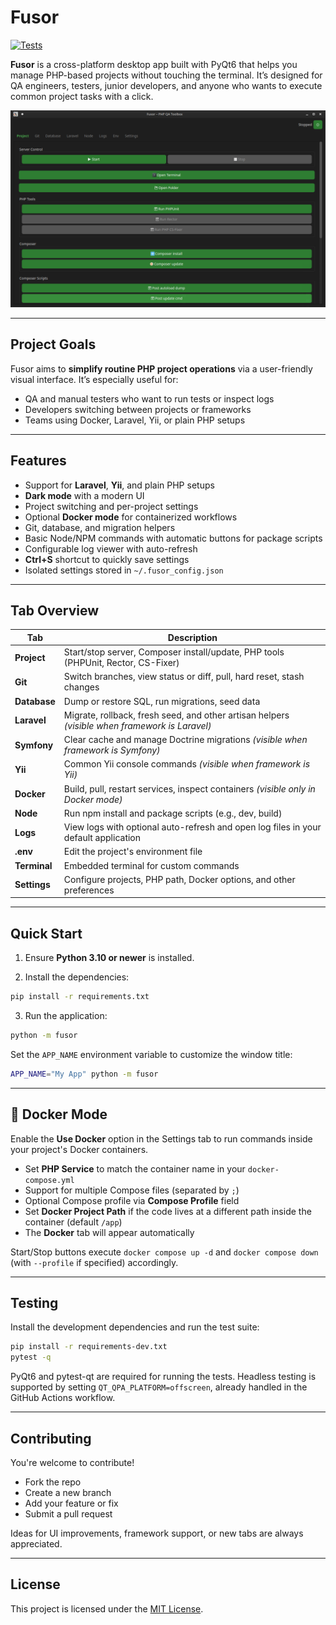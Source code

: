 # Fusor

[![Tests](https://github.com/vix-4800/Fusor/actions/workflows/tests.yml/badge.svg?branch=main)](https://github.com/vix-4800/Fusor/actions/workflows/tests.yml)

**Fusor** is a cross-platform desktop app built with PyQt6 that helps you manage PHP-based projects without touching the terminal. It’s designed for QA engineers, testers, junior developers, and anyone who wants to execute common project tasks with a click.

![Main window with tabs](docs/screenshot.png)

---

## Project Goals

Fusor aims to **simplify routine PHP project operations** via a user-friendly visual interface. It’s especially useful for:

-   QA and manual testers who want to run tests or inspect logs
-   Developers switching between projects or frameworks
-   Teams using Docker, Laravel, Yii, or plain PHP setups

---

## Features

-   Support for **Laravel**, **Yii**, and plain PHP setups
-   **Dark mode** with a modern UI
-   Project switching and per-project settings
-   Optional **Docker mode** for containerized workflows
-   Git, database, and migration helpers
-   Basic Node/NPM commands with automatic buttons for package scripts
-   Configurable log viewer with auto-refresh
-   **Ctrl+S** shortcut to quickly save settings
-   Isolated settings stored in `~/.fusor_config.json`

---

## Tab Overview

| Tab          | Description                                                                                    |
| ------------ | ---------------------------------------------------------------------------------------------- |
| **Project**  | Start/stop server, Composer install/update, PHP tools (PHPUnit, Rector, CS-Fixer)              |
| **Git**      | Switch branches, view status or diff, pull, hard reset, stash changes                          |
| **Database** | Dump or restore SQL, run migrations, seed data                                                 |
| **Laravel**  | Migrate, rollback, fresh seed, and other artisan helpers _(visible when framework is Laravel)_ |
| **Symfony**  | Clear cache and manage Doctrine migrations _(visible when framework is Symfony)_               |
| **Yii**      | Common Yii console commands _(visible when framework is Yii)_                                  |
| **Docker**   | Build, pull, restart services, inspect containers _(visible only in Docker mode)_              |
| **Node**     | Run npm install and package scripts (e.g., dev, build)                                         |
| **Logs**     | View logs with optional auto-refresh and open log files in your default application            |
| **.env**     | Edit the project's environment file                                                            |
| **Terminal** | Embedded terminal for custom commands                                                          |
| **Settings** | Configure projects, PHP path, Docker options, and other preferences                            |

---

## Quick Start

1. Ensure **Python 3.10 or newer** is installed.

2. Install the dependencies:

```bash
pip install -r requirements.txt
```

3. Run the application:

```bash
python -m fusor
```

Set the `APP_NAME` environment variable to customize the window title:

```bash
APP_NAME="My App" python -m fusor
```

---

## 🐳 Docker Mode

Enable the **Use Docker** option in the Settings tab to run commands inside your project's Docker containers.

-   Set **PHP Service** to match the container name in your `docker-compose.yml`
-   Support for multiple Compose files (separated by `;`)
-   Optional Compose profile via **Compose Profile** field
-   Set **Docker Project Path** if the code lives at a different path inside the container (default `/app`)
-   The **Docker** tab will appear automatically

Start/Stop buttons execute `docker compose up -d` and `docker compose down` (with `--profile` if specified) accordingly.

---

## Testing

Install the development dependencies and run the test suite:

```bash
pip install -r requirements-dev.txt
pytest -q
```

PyQt6 and pytest-qt are required for running the tests. Headless testing is supported by setting `QT_QPA_PLATFORM=offscreen`, already handled in the GitHub Actions workflow.

---

## Contributing

You're welcome to contribute!

-   Fork the repo
-   Create a new branch
-   Add your feature or fix
-   Submit a pull request

Ideas for UI improvements, framework support, or new tabs are always appreciated.

---

## License

This project is licensed under the [MIT License](LICENSE).
